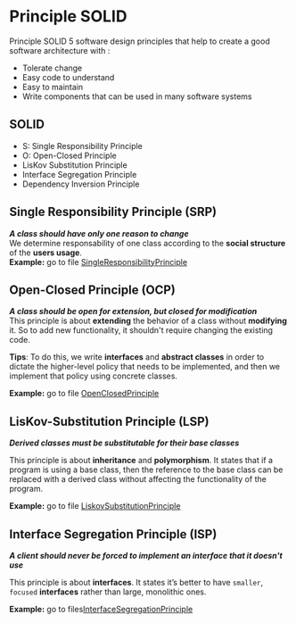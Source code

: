 # Principle SOLID
Principle SOLID 5 software design principles that help to create a good software architecture with :
- Tolerate change
- Easy code to understand
- Easy to maintain
- Write components that can be used in many software systems

## SOLID
- S: Single Responsibility Principle
- O: Open-Closed Principle
- LisKov Substitution Principle
- Interface Segregation Principle
- Dependency Inversion Principle

## Single Responsibility Principle (SRP)
***A class should have only one reason to change*** \
We determine responsability of one class according to the **social structure** of the **users usage**. \
**Example:** go to file [SingleResponsibilityPrinciple](./04x01_SRP)

## Open-Closed Principle (OCP)
***A class should be open for extension, but closed for modification*** \
This principle is about **extending** the behavior of a class without **modifying** it. So to add new functionality, it shouldn't require changing the existing code.

**Tips**: To do this, we write **interfaces** and **abstract classes** in order to dictate the higher-level policy that needs to be implemented, and then we implement that policy using concrete classes.

**Example:** go to file [OpenClosedPrinciple](./04x02_OCP)

## LisKov-Substitution Principle (LSP)
***Derived classes must be substitutable for their base classes*** 

This principle is about **inheritance** and **polymorphism**. It states that if a program is using a base class, then the reference to the base class can be replaced with a derived class without affecting the functionality of the program.

**Example:** go to file [LiskovSubstitutionPrinciple](./04x03_LSP)

## Interface Segregation Principle (ISP)
***A client should never be forced to implement an interface that it doesn't use*** 

This principle is about **interfaces**. It states it’s better to have `smaller`, `focused` **interfaces** rather than large, monolithic ones.

**Example:** go to files[InterfaceSegregationPrinciple](./04x04_ISP)